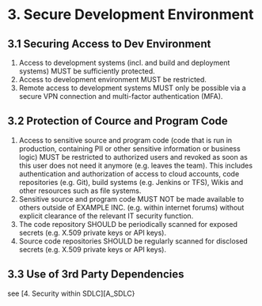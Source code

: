 # 3. Secure Development Environment

## 3.1 Securing Access to Dev Environment

1. Access to development systems (incl. and build and deployment systems) MUST be sufficiently protected.
2. Access to development environment MUST be restricted.
3. Remote access to development systems MUST only be possible via a secure VPN connection and multi-factor authentication (MFA).

## 3.2 Protection of Cource and Program Code

1. Access to sensitive source and program code (code that is run in production, containing PII or other sensitive information or business logic) MUST be restricted to authorized users and revoked as soon as this user does not need it anymore (e.g. leaves the team). This includes authentication and authorization of access to cloud accounts, code repositories (e.g. Git), build systems (e.g. Jenkins or TFS), Wikis and other resources such as file systems.
2. Sensitive source and program code MUST NOT be made available to others outside of EXAMPLE INC. (e.g. within internet forums) without explicit clearance of the relevant IT security function.
3. The code repository SHOULD be periodically scanned for exposed secrets (e.g. X.509 private keys or API keys).
4. Source code repositories SHOULD be regularly scanned for disclosed secrets (e.g. X.509 private keys or API keys).

## 3.3 Use of 3rd Party Dependencies
see [4. Security within SDLC][A_SDLC}

[A_SDLC]: ../A_SSDLC_Requirements/04_Security-wthin-SDLC.md
